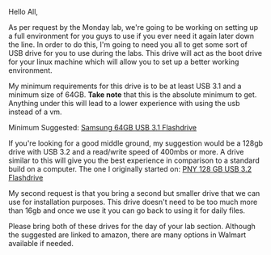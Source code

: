 
Hello All,

As per request by the Monday lab, we're going to be working on setting up a full environment for you guys to use if you ever need it again later down the line. In order to do this, I'm going to need you all to get some sort of USB drive for you to use during the labs. This drive will act as the boot drive for your linux machine which will allow you to set up a better working environment.

My minimum requirements for this drive is to be at least USB 3.1 and a minimum size of 64GB. __Take note__ that this is the absolute minimum to get. Anything under this will lead to a lower experience with using the usb instead of a vm.

Minimum Suggested: [Samsung 64GB USB 3.1 Flashdrive](https://a.co/d/hpWlA4b)

If you're looking for a good middle ground, my suggestion would be a 128gb drive with USB 3.2 and a read/write speed of 400mbs or more. A drive similar to this will give you the best experience in comparison to a standard build on a computer.
The one I originally started on: [PNY 128 GB USB 3.2 Flashdrive](https://a.co/d/gvVDrZZ)

My second request is that you bring a second but smaller drive that we can use for installation purposes. This drive doesn't need to be too much more than 16gb and once we use it you can go back to using it for daily files.

Please bring both of these drives for the day of your lab section. Although the suggested are linked to amazon, there are many options in Walmart available if needed. 